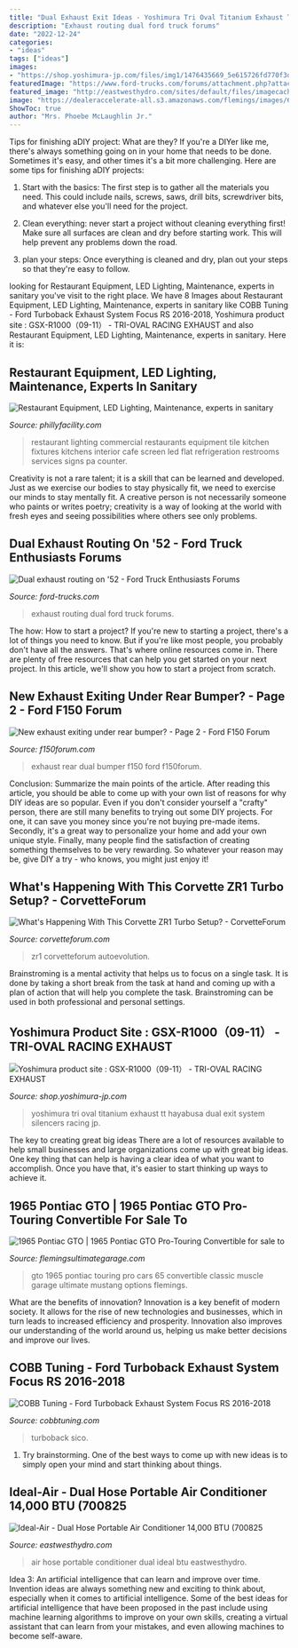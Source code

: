 ```yaml
---
title: "Dual Exhaust Exit Ideas - Yoshimura Tri Oval Titanium Exhaust Tt Hayabusa Dual Exit System Silencers Racing Jp"
description: "Exhaust routing dual ford truck forums"
date: "2022-12-24"
categories:
- "ideas"
tags: ["ideas"]
images:
- "https://shop.yoshimura-jp.com/files/img1/1476435669_5e615726fd770f3dfaee9a8d1695f934.jpg"
featuredImage: "https://www.ford-trucks.com/forums/attachment.php?attachmentid=26187&amp;stc=1&amp;d=1280631539"
featured_image: "http://eastwesthydro.com/sites/default/files/imagecache/product-full-watermark/product-images/ideal-air-dual-hose-portable-air-conditioner-14000-btu-700825-08.jpg"
image: "https://dealeraccelerate-all.s3.amazonaws.com/flemings/images/6/8/68/1509_6f2501db10_low_res.jpg"
ShowToc: true
author: "Mrs. Phoebe McLaughlin Jr."
---
```



Tips for finishing aDIY project: What are they?
If you're a DIYer like me, there's always something going on in your home that needs to be done. Sometimes it's easy, and other times it's a bit more challenging. Here are some tips for finishing aDIY projects:
1. Start with the basics: The first step is to gather all the materials you need. This could include nails, screws, saws, drill bits, screwdriver bits, and whatever else you'll need for the project.

2. Clean everything: never start a project without cleaning everything first! Make sure all surfaces are clean and dry before starting work. This will help prevent any problems down the road.

3. plan your steps: Once everything is cleaned and dry, plan out your steps so that they're easy to follow.

	

		
looking for Restaurant Equipment, LED Lighting, Maintenance, experts in sanitary you've visit to the right place. We have 8 Images about Restaurant Equipment, LED Lighting, Maintenance, experts in sanitary like COBB Tuning - Ford Turboback Exhaust System Focus RS 2016-2018, Yoshimura product site : GSX-R1000（09-11） - TRI-OVAL RACING EXHAUST and also Restaurant Equipment, LED Lighting, Maintenance, experts in sanitary. Here it is:
		
    
## Restaurant Equipment, LED Lighting, Maintenance, Experts In Sanitary

<img loading=lazy src="https://www.phillyfacility.com/images/tileworkF.gif" onerror="this.onerror=null;this.src='https://tse2.mm.bing.net/th?id=OIP.7TxDKx6qbN5BCp0XugNt4wHaEP&amp;pid=15.1';" alt="Restaurant Equipment, LED Lighting, Maintenance, experts in sanitary">

_Source: phillyfacility.com_

>restaurant lighting commercial restaurants equipment tile kitchen fixtures kitchens interior cafe screen led flat refrigeration restrooms services signs pa counter. 

	

Creativity is not a rare talent; it is a skill that can be learned and developed. Just as we exercise our bodies to stay physically fit, we need to exercise our minds to stay mentally fit. A creative person is not necessarily someone who paints or writes poetry; creativity is a way of looking at the world with fresh eyes and seeing possibilities where others see only problems.

    
## Dual Exhaust Routing On &#039;52 - Ford Truck Enthusiasts Forums

<img loading=lazy src="https://www.ford-trucks.com/forums/attachment.php?attachmentid=26187&amp;stc=1&amp;d=1280631539" onerror="this.onerror=null;this.src='https://tse2.mm.bing.net/th?id=OIP.aNFgZrkJGpRj5Zxmv2P0UQHaFj&amp;pid=15.1';" alt="Dual exhaust routing on &#039;52 - Ford Truck Enthusiasts Forums">

_Source: ford-trucks.com_

>exhaust routing dual ford truck forums. 

	

The how: How to start a project?
If you're new to starting a project, there's a lot of things you need to know. But if you're like most people, you probably don't have all the answers. That's where online resources come in. There are plenty of free resources that can help you get started on your next project. In this article, we'll show you how to start a project from scratch.

    
## New Exhaust Exiting Under Rear Bumper? - Page 2 - Ford F150 Forum

<img loading=lazy src="https://cimg5.ibsrv.net/gimg/www.f150forum.com-vbulletin/2000x1504/left_75306536d67e065c9c38f5ceba0a9b251c10b5d4.jpg" onerror="this.onerror=null;this.src='https://tse4.mm.bing.net/th?id=OIP.SerL24AwLChaLaU8gRKNUwHaFj&amp;pid=15.1';" alt="New exhaust exiting under rear bumper? - Page 2 - Ford F150 Forum">

_Source: f150forum.com_

>exhaust rear dual bumper f150 ford f150forum. 

	

Conclusion: Summarize the main points of the article.
After reading this article, you should be able to come up with your own list of reasons for why DIY ideas are so popular. Even if you don't consider yourself a "crafty" person, there are still many benefits to trying out some DIY projects. For one, it can save you money since you're not buying pre-made items. Secondly, it's a great way to personalize your home and add your own unique style. Finally, many people find the satisfaction of creating something themselves to be very rewarding. So whatever your reason may be, give DIY a try - who knows, you might just enjoy it!

    
## What&#039;s Happening With This Corvette ZR1 Turbo Setup? - CorvetteForum

<img loading=lazy src="https://www.corvetteforum.com/wp-content/uploads/2015/08/insane-exhaust-system-is-made-from-a-huge-turbo-with-two-cone-air-filters_2-e1439577484725.jpg" onerror="this.onerror=null;this.src='https://tse2.mm.bing.net/th?id=OIP.ssFt6lzDOhFLh-nTKAE37AHaEK&amp;pid=15.1';" alt="What&#039;s Happening With This Corvette ZR1 Turbo Setup? - CorvetteForum">

_Source: corvetteforum.com_

>zr1 corvetteforum autoevolution. 

	

Brainstroming is a mental activity that helps us to focus on a single task. It is done by taking a short break from the task at hand and coming up with a plan of action that will help you complete the task. Brainstroming can be used in both professional and personal settings.

    
## Yoshimura Product Site : GSX-R1000（09-11） - TRI-OVAL RACING EXHAUST

<img loading=lazy src="https://shop.yoshimura-jp.com/files/img1/1476435669_5e615726fd770f3dfaee9a8d1695f934.jpg" onerror="this.onerror=null;this.src='https://tse1.mm.bing.net/th?id=OIP.XmFXJv13Dz367pqNFpX5NAHaFj&amp;pid=15.1';" alt="Yoshimura product site : GSX-R1000（09-11） - TRI-OVAL RACING EXHAUST">

_Source: shop.yoshimura-jp.com_

>yoshimura tri oval titanium exhaust tt hayabusa dual exit system silencers racing jp. 

	

The key to creating great big ideas
There are a lot of resources available to help small businesses and large organizations come up with great big ideas. One key thing that can help is having a clear idea of what you want to accomplish. Once you have that, it's easier to start thinking up ways to achieve it.

    
## 1965 Pontiac GTO | 1965 Pontiac GTO Pro-Touring Convertible For Sale To

<img loading=lazy src="https://dealeraccelerate-all.s3.amazonaws.com/flemings/images/6/8/68/1509_6f2501db10_low_res.jpg" onerror="this.onerror=null;this.src='https://tse1.mm.bing.net/th?id=OIP.DRy94qUDy-Q9h-dzFwPFZQHaEn&amp;pid=15.1';" alt="1965 Pontiac GTO | 1965 Pontiac GTO Pro-Touring Convertible for sale to">

_Source: flemingsultimategarage.com_

>gto 1965 pontiac touring pro cars 65 convertible classic muscle garage ultimate mustang options flemings. 

	

What are the benefits of innovation?
Innovation is a key benefit of modern society. It allows for the rise of new technologies and businesses, which in turn leads to increased efficiency and prosperity. Innovation also improves our understanding of the world around us, helping us make better decisions and improve our lives.

    
## COBB Tuning - Ford Turboback Exhaust System Focus RS 2016-2018

<img loading=lazy src="http://media.cobbtuning.com/catalog/gallery/593100_gallery_01.jpg" onerror="this.onerror=null;this.src='https://tse4.mm.bing.net/th?id=OIP.W1VSi3uTmqlDYWQAF11NiAHaE3&amp;pid=15.1';" alt="COBB Tuning - Ford Turboback Exhaust System Focus RS 2016-2018">

_Source: cobbtuning.com_

>turboback sico. 

	

1. Try brainstorming. One of the best ways to come up with new ideas is to simply open your mind and start thinking about things.

    
## Ideal-Air - Dual Hose Portable Air Conditioner 14,000 BTU (700825

<img loading=lazy src="http://eastwesthydro.com/sites/default/files/imagecache/product-full-watermark/product-images/ideal-air-dual-hose-portable-air-conditioner-14000-btu-700825-08.jpg" onerror="this.onerror=null;this.src='https://tse2.mm.bing.net/th?id=OIP.XD_5szeWHeCHnkvELUtviwHaHR&amp;pid=15.1';" alt="Ideal-Air - Dual Hose Portable Air Conditioner 14,000 BTU (700825">

_Source: eastwesthydro.com_

>air hose portable conditioner dual ideal btu eastwesthydro. 

	

Idea 3: An artificial intelligence that can learn and improve over time.
Invention ideas are always something new and exciting to think about, especially when it comes to artificial intelligence. Some of the best ideas for artificial intelligence that have been proposed in the past include using machine learning algorithms to improve on your own skills, creating a virtual assistant that can learn from your mistakes, and even allowing machines to become self-aware.

